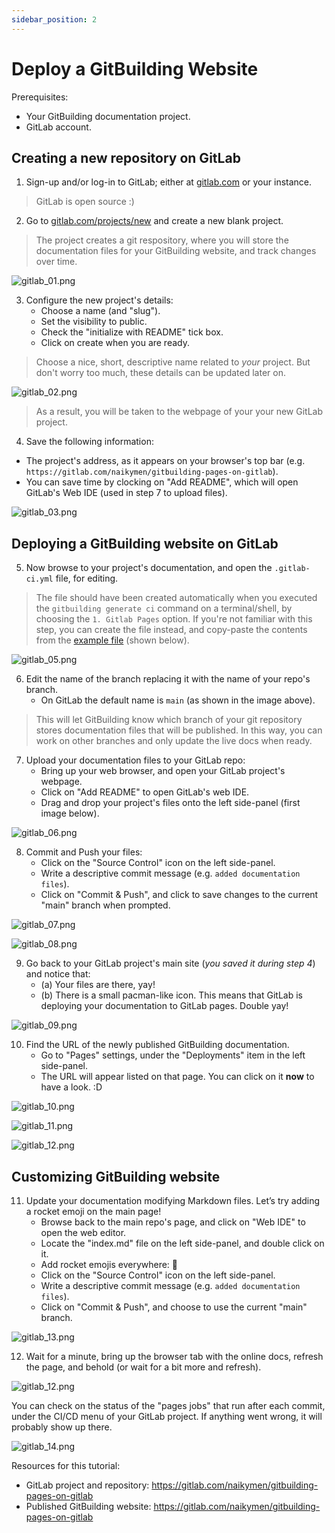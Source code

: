 ```yaml
---
sidebar_position: 2
---
```


# Deploy a GitBuilding Website

Prerequisites:

- Your GitBuilding documentation project.
- GitLab account.

## Creating a new repository on GitLab

1. Sign-up and/or log-in to GitLab; either at [gitlab.com](https://gitlab.com/) or your instance.

> GitLab is open source :)

2. Go to [gitlab.com/projects/new](https://gitlab.com/projects/new) and create a new blank project.

> The project creates a git respository, where you will store the documentation files for your GitBuilding website, and track changes over time.

![gitlab_01.png](./img/gitlab_01.png)

3. Configure the new project's details:
    - Choose a name (and "slug").
    - Set the visibility to public.
    - Check the "initialize with README" tick box.
    - Click on create when you are ready.

> Choose a nice, short, descriptive name related to _your_ project. But don't worry too much, these details can be updated later on.

![gitlab_02.png](./img/gitlab_02.png)

> As a result, you will be taken to the webpage of your your new GitLab project.

4. Save the following information:
  - The project's address, as it appears on your browser's top bar (e.g. `https://gitlab.com/naikymen/gitbuilding-pages-on-gitlab`).
  - You can save time by clocking on "Add README", which will open GitLab's Web IDE (used in step 7 to upload files).

<!--   - The name of the project's primary branch (e.g. `main` as shown in the image below). -->

![gitlab_03.png](./img/gitlab_03.png)

## Deploying a GitBuilding website on GitLab

5. Now browse to your project's documentation, and open the `.gitlab-ci.yml` file, for editing.

> The file should have been created automatically when you executed the `gitbuilding generate ci` command on a terminal/shell, by choosing the `1. Gitlab Pages` option.
> If you're not familiar with this step, you can create the file instead, and copy-paste the contents from the [example file](https://gitlab.com/gitbuilding/gitbuilding-example/-/blob/master/.gitlab-ci.yml) (shown below).

![gitlab_05.png](./img/gitlab_05.png)

6. Edit the name of the branch replacing it with the name of your repo's branch.
    - On GitLab the default name is `main` (as shown in the image above).

> This will let GitBuilding know which branch of your git repository stores documentation files that will be published. In this way, you can work on other branches and only update the live docs when ready.

7. Upload your documentation files to your GitLab repo:
    - Bring up your web browser, and open your GitLab project's webpage.
    - Click on "Add README" to open GitLab's web IDE.
    - Drag and drop your project's files onto the left side-panel (first image below).
  
![gitlab_06.png](./img/gitlab_06.png)

8. Commit and Push your files:
    - Click on the "Source Control" icon on the left side-panel.
    - Write a descriptive commit message (e.g. `added documentation files`).
    - Click on "Commit & Push", and click to save changes to the current "main" branch when prompted.

![gitlab_07.png](./img/gitlab_07.png)

![gitlab_08.png](./img/gitlab_08.png)

9. Go back to your GitLab project's main site (_you saved it during step 4_) and notice that:
    - (a) Your files are there, yay!
    - (b) There is a small pacman-like icon. This means that GitLab is deploying your documentation to GitLab pages. Double yay!

![gitlab_09.png](./img/gitlab_09.png)

10. Find the URL of the newly published GitBuilding documentation.
    - Go to "Pages" settings, under the "Deployments" item in the left side-panel.
    - The URL will appear listed on that page. You can click on it **now** to have a look. :D

![gitlab_10.png](./img/gitlab_10.png)

![gitlab_11.png](./img/gitlab_11.png)

![gitlab_12.png](./img/gitlab_12.png)

## Customizing GitBuilding website

11. Update your documentation modifying Markdown files. Let’s try adding a rocket emoji on the main page!
    - Browse back to the main repo's page, and click on "Web IDE" to open the web editor.
    - Locate the "index.md" file on the left side-panel, and double click on it.
    - Add rocket emojis everywhere: 🚀
    - Click on the "Source Control" icon on the left side-panel.
    - Write a descriptive commit message (e.g. `added documentation files`).
    - Click on "Commit & Push", and choose to use the current "main" branch.

![gitlab_13.png](../../static/img/gitlab_13.png)

12. Wait for a minute, bring up the browser tab with the online docs, refresh the page, and behold (or wait for a bit more and refresh).

![gitlab_12.png](../../static/img/gitlab_12.png)

You can check on the status of the "pages jobs" that run after each commit, under the CI/CD menu of your GitLab project. If anything went wrong, it will probably show up there.

![gitlab_14.png](../../static/img/gitlab_14.png)

Resources for this tutorial:
- GitLab project and repository: https://gitlab.com/naikymen/gitbuilding-pages-on-gitlab
- Published GitBuilding website: https://gitlab.com/naikymen/gitbuilding-pages-on-gitlab
